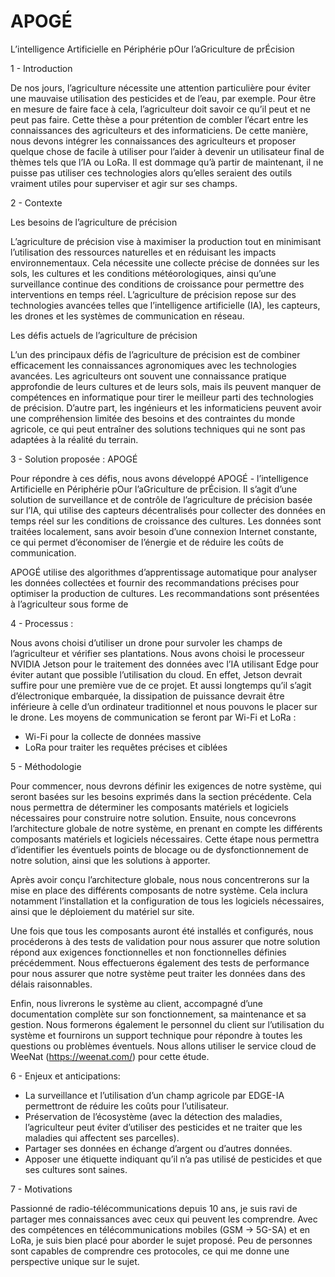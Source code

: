 # APOGÉ

L’intelligence Artificielle en Périphérie pOur l’aGriculture de prÉcision

1 - Introduction

De nos jours, l’agriculture nécessite une attention particulière pour éviter une mauvaise utilisation des pesticides et de l’eau, par exemple.
Pour être en mesure de faire face à cela, l’agriculteur doit savoir ce qu’il peut et ne peut pas faire. Cette thèse a pour prétention de
combler l’écart entre les connaissances des agriculteurs et des informaticiens. De cette manière, nous devons intégrer les connaissances
des agriculteurs et proposer quelque chose de facile à utiliser pour l’aider à devenir un utilisateur final de thèmes tels que l’IA ou LoRa.
Il est dommage qu’à partir de maintenant, il ne puisse pas utiliser ces technologies alors qu’elles seraient des outils vraiment utiles pour
superviser et agir sur ses champs.

2 - Contexte

Les besoins de l’agriculture de précision

L’agriculture de précision vise à maximiser la production tout en minimisant l’utilisation des ressources naturelles et en réduisant les
impacts environnementaux. Cela nécessite une collecte précise de données sur les sols, les cultures et les conditions météorologiques, ainsi
qu’une surveillance continue des conditions de croissance pour permettre des interventions en temps réel. L’agriculture de précision repose sur
des technologies avancées telles que l’intelligence artificielle (IA), les capteurs, les drones et les systèmes de communication en réseau.

Les défis actuels de l’agriculture de précision

L’un des principaux défis de l’agriculture de précision est de combiner efficacement les connaissances agronomiques avec les technologies
avancées. Les agriculteurs ont souvent une connaissance pratique approfondie de leurs cultures et de leurs sols, mais ils peuvent manquer
de compétences en informatique pour tirer le meilleur parti des technologies de précision. D’autre part, les ingénieurs et les
informaticiens peuvent avoir une compréhension limitée des besoins et des contraintes du monde agricole, ce qui peut entraîner des solutions
techniques qui ne sont pas adaptées à la réalité du terrain.

3 - Solution proposée : APOGÉ

Pour répondre à ces défis, nous avons développé APOGÉ - l’intelligence Artificielle en Périphérie pOur l’aGriculture de prÉcision. Il s’agit
d’une solution de surveillance et de contrôle de l’agriculture de précision basée sur l’IA, qui utilise des capteurs décentralisés pour collecter des données en temps réel sur les conditions de croissance des cultures. Les données sont traitées localement, sans avoir besoin d’une
connexion Internet constante, ce qui permet d’économiser de l’énergie et de réduire les coûts de communication.

APOGÉ utilise des algorithmes d’apprentissage automatique pour analyser les données collectées et fournir des recommandations précises pour
optimiser la production de cultures. Les recommandations sont présentées à l’agriculteur sous forme de

4 - Processus :

Nous avons choisi d’utiliser un drone pour survoler les champs de l’agriculteur et vérifier ses plantations. Nous avons choisi le
processeur NVIDIA Jetson pour le traitement des données avec l’IA utilisant Edge pour éviter autant que possible l’utilisation du cloud.
En effet, Jetson devrait suffire pour une première vue de ce projet. Et aussi longtemps qu’il s’agit d’électronique embarquée, la dissipation de
puissance devrait être inférieure à celle d’un ordinateur traditionnel et nous pouvons le placer sur le drone. Les moyens de communication se
feront par Wi-Fi et LoRa :

  -   Wi-Fi pour la collecte de données massive
  -   LoRa pour traiter les requêtes précises et ciblées

5 - Méthodologie

Pour commencer, nous devrons définir les exigences de notre système, qui
seront basées sur les besoins exprimés dans la section précédente. Cela nous permettra de déterminer les composants matériels et logiciels
nécessaires pour construire notre solution. Ensuite, nous concevrons l’architecture globale de notre système, en prenant en compte les
différents composants matériels et logiciels nécessaires. Cette étape nous permettra d’identifier les éventuels points de blocage ou de
dysfonctionnement de notre solution, ainsi que les solutions à apporter.

Après avoir conçu l’architecture globale, nous nous concentrerons sur la mise en place des différents composants de notre système. Cela inclura
notamment l’installation et la configuration de tous les logiciels nécessaires, ainsi que le déploiement du matériel sur site.

Une fois que tous les composants auront été installés et configurés,
nous procéderons à des tests de validation pour nous assurer que notre solution répond aux exigences fonctionnelles et non fonctionnelles
définies précédemment. Nous effectuerons également des tests de performance pour nous assurer que notre système peut traiter les données
dans des délais raisonnables.

Enfin, nous livrerons le système au client, accompagné d’une
documentation complète sur son fonctionnement, sa maintenance et sa gestion. Nous formerons également le personnel du client sur 
l’utilisation du système et fournirons un support technique pour répondre à toutes les questions ou problèmes éventuels. Nous allons
utiliser le service cloud de WeeNat (<https://weenat.com/>) pour cette étude.

6 - Enjeux et anticipations:

  -   La surveillance et l’utilisation d’un champ agricole par EDGE-IA permettront de réduire les coûts pour l’utilisateur.
  -   Préservation de l’écosystème (avec la détection des maladies, l’agriculteur peut éviter d’utiliser des pesticides et ne traiter que les maladies qui affectent ses parcelles).
  -   Partager ses données en échange d’argent ou d’autres données.
  -   Apposer une étiquette indiquant qu’il n’a pas utilisé de pesticides et que ses cultures sont saines.

7 - Motivations

Passionné de radio-télécommunications depuis 10 ans, je suis ravi de partager mes connaissances avec ceux qui peuvent les comprendre. Avec
des compétences en télécommunications mobiles (GSM -\> 5G-SA) et en LoRa, je suis bien placé pour aborder le sujet proposé. Peu de personnes
sont capables de comprendre ces protocoles, ce qui me donne une perspective unique sur le sujet.

